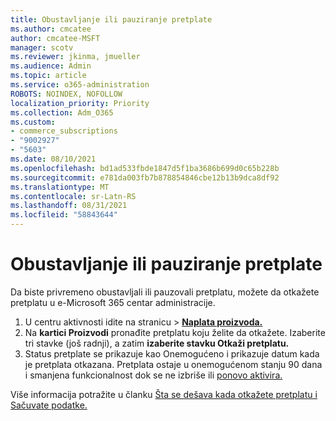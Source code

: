 ```yaml
---
title: Obustavljanje ili pauziranje pretplate
ms.author: cmcatee
author: cmcatee-MSFT
manager: scotv
ms.reviewer: jkinma, jmueller
ms.audience: Admin
ms.topic: article
ms.service: o365-administration
ROBOTS: NOINDEX, NOFOLLOW
localization_priority: Priority
ms.collection: Adm_O365
ms.custom:
- commerce_subscriptions
- "9002927"
- "5603"
ms.date: 08/10/2021
ms.openlocfilehash: bd1ad533fbde1847d5f1ba3686b699d0c65b228b
ms.sourcegitcommit: e781da003fb7b878854846cbe12b13b9dca8df92
ms.translationtype: MT
ms.contentlocale: sr-Latn-RS
ms.lasthandoff: 08/31/2021
ms.locfileid: "58843644"
---
```

# <a name="suspend-or-pause-a-subscription"></a>Obustavljanje ili pauziranje pretplate

Da biste privremeno obustavljali ili pauzovali pretplatu, možete da otkažete pretplatu u e-Microsoft 365 centar administracije.

1. U centru aktivnosti idite na stranicu  >  **[Naplata proizvoda.](https://go.microsoft.com/fwlink/p/?linkid=842054)**
2. Na **kartici Proizvodi** pronađite pretplatu koju želite da otkažete. Izaberite tri stavke (još radnji), a zatim **izaberite stavku Otkaži pretplatu.**
3. Status pretplate se prikazuje  kao Onemogućeno i prikazuje datum kada je pretplata otkazana. Pretplata ostaje u onemogućenom stanju 90 dana i smanjena funkcionalnost dok se ne izbriše ili [ponovo aktivira.](https://docs.microsoft.com/microsoft-365/commerce/subscriptions/reactivate-your-subscription)

Više informacija potražite u članku [Šta se dešava kada otkažete pretplatu i](https://docs.microsoft.com/microsoft-365/commerce/subscriptions/cancel-your-subscription#what-happens-when-you-cancel-a-subscription) [Sačuvate podatke.](https://docs.microsoft.com/microsoft-365/commerce/subscriptions/cancel-your-subscription#save-your-data)
